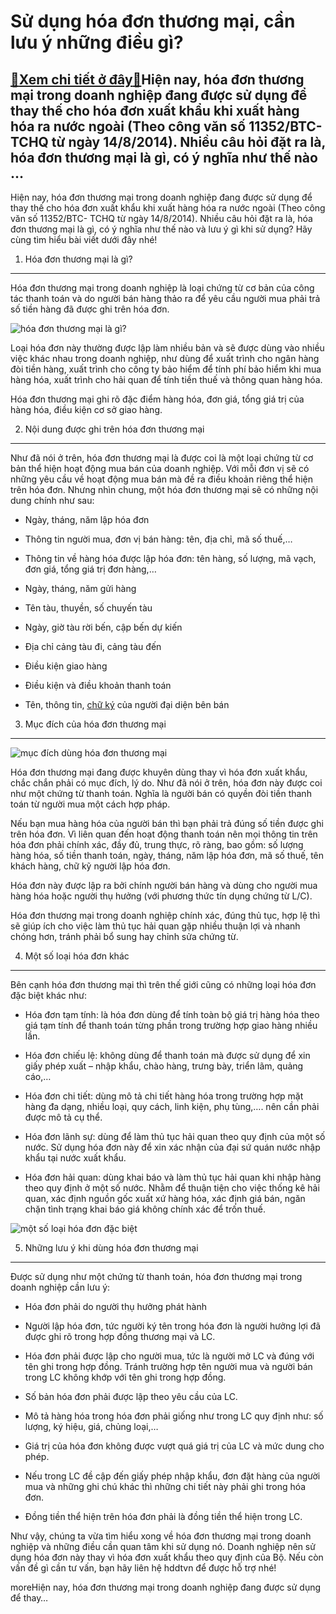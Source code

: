 Sử dụng hóa đơn thương mại, cần lưu ý những điều gì?
====================================================

[:gift:Xem chi tiết ở đây:gift:](https://hddtvn.com/su-dung-hoa-don-thuong-mai-can-luu-y-nhung-dieu-gi/)Hiện nay, hóa đơn thương mại trong doanh nghiệp đang được sử dụng để thay thế cho hóa đơn xuất khẩu khi xuất hàng hóa ra nước ngoài (Theo công văn số 11352/BTC- TCHQ từ ngày 14/8/2014). Nhiều câu hỏi đặt ra là, hóa đơn thương mại là gì, có ý nghĩa như thế nào …
---------------------------------------------------------------------------------------------------------------------------------------------------------------------------------------------------------------------------------------------------------------------

Hiện nay, hóa đơn thương mại trong doanh nghiệp đang được sử dụng để thay thế cho hóa đơn xuất khẩu khi xuất hàng hóa ra nước ngoài (Theo công văn số 11352/BTC- TCHQ từ ngày 14/8/2014). Nhiều câu hỏi đặt ra là, hóa đơn thương mại là gì, có ý nghĩa như thế nào và lưu ý gì khi sử dụng? Hãy cùng tìm hiểu bài viết dưới đây nhé!


1. Hóa đơn thương mại là gì?
----------------------------


Hóa đơn thương mại trong doanh nghiệp là loại chứng từ cơ bản của công tác thanh toán và do người bán hàng thảo ra để yêu cầu người mua phải trả số tiền hàng đã được ghi trên hóa đơn.


![hóa đơn thương mại là gì?](https://hddtvn.com/wp-content/uploads/2021/01/1491185948.jpg)


Loại hóa đơn này thường được lập làm nhiều bản và sẽ được dùng vào nhiều việc khác nhau trong doanh nghiệp, như dùng để xuất trình cho ngân hàng đòi tiền hàng, xuất trình cho công ty bảo hiểm để tính phí bảo hiểm khi mua hàng hóa, xuất trình cho hải quan để tính tiền thuế và thông quan hàng hóa.


Hóa đơn thương mại ghi rõ đặc điểm hàng hóa, đơn giá, tổng giá trị của hàng hóa, điều kiện cơ sở giao hàng.


2. Nội dung được ghi trên hóa đơn thương mại
--------------------------------------------


Như đã nói ở trên, hóa đơn thương mại là được coi là một loại chứng từ cơ bản thể hiện hoạt động mua bán của doanh nghiệp. Với mỗi đơn vị sẽ có những yêu cầu về hoạt động mua bán mà đề ra điều khoản riêng thể hiện trên hóa đơn. Nhưng nhìn chung, một hóa đơn thương mại sẽ có những nội dung chính như sau:




* Ngày, tháng, năm lập hóa đơn

* Thông tin người mua, đơn vị bán hàng: tên, địa chỉ, mã số thuế,…

* Thông tin về hàng hóa được lập hóa đơn: tên hàng, số lượng, mã vạch, đơn giá, tổng giá trị đơn hàng,…

* Ngày, tháng, năm gửi hàng

* Tên tàu, thuyền, số chuyến tàu

* Ngày, giờ tàu rời bến, cập bến dự kiến

* Địa chỉ cảng tàu đi, cảng tàu đến

* Điều kiện giao hàng

* Điều kiện và điều khoản thanh toán

* Tên, thông tin, [chữ ký](#) của người đại diện bên bán



3. Mục đích của hóa đơn thương mại
----------------------------------


![mục đích dùng hóa đơn thương mại](https://hddtvn.com/wp-content/uploads/2021/01/thiet-ke-hoa-don.jpg)


Hóa đơn thương mại đang được khuyên dùng thay vì hóa đơn xuất khẩu, chắc chắn phải có mục đích, lý do. Như đã nói ở trên, hóa đơn này được coi như một chứng từ thanh toán. Nghĩa là người bán có quyền đòi tiền thanh toán từ người mua một cách hợp pháp.


Nếu bạn mua hàng hóa của người bán thì bạn phải trả đúng số tiền được ghi trên hóa đơn. Vì liên quan đến hoạt động thanh toán nên mọi thông tin trên hóa đơn phải chính xác, đầy đủ, trung thực, rõ ràng, bao gồm: số lượng hàng hóa, số tiền thanh toán, ngày, tháng, năm lập hóa đơn, mã số thuế, tên khách hàng, chữ kỹ người lập hóa đơn.


Hóa đơn này được lập ra bởi chính người bán hàng và dùng cho người mua hàng hóa hoặc người thụ hưởng (với phương thức tín dụng chứng từ L/C).


Hóa đơn thương mại trong doanh nghiệp chính xác, đúng thủ tục, hợp lệ thì sẽ giúp ích cho việc làm thủ tục hải quan gặp nhiều thuận lợi và nhanh chóng hơn, tránh phải bổ sung hay chỉnh sửa chứng từ.


4. Một số loại hóa đơn khác
---------------------------


Bên cạnh hóa đơn thương mại thì trên thế giới cũng có những loại hóa đơn đặc biệt khác như:




* Hóa đơn tạm tính: là hóa đơn dùng để tính toàn bộ giá trị hàng hóa theo giá tạm tính để thanh toán từng phần trong trường hợp giao hàng nhiều lần.

* Hóa đơn chiếu lệ: không dùng để thanh toán mà được sử dụng để xin giấy phép xuất – nhập khẩu, chào hàng, trưng bày, triển lãm, quảng cáo,…

* Hóa đơn chi tiết: dùng mô tả chi tiết hàng hóa trong trường hợp mặt hàng đa dạng, nhiều loại, quy cách, linh kiện, phụ tùng,…. nên cần phải được mô tả cụ thể.

* Hóa đơn lãnh sự: dùng để làm thủ tục hải quan theo quy định của một số nước. Sử dụng hóa đơn này để xin xác nhận của đại sứ quán nước nhập khẩu tại nước xuất khẩu.

* Hóa đơn hải quan: dùng khai báo và làm thủ tục hải quan khi nhập hàng theo quy định ở một số nước. Nhằm để thuận tiện cho việc thống kê hải quan, xác định nguồn gốc xuất xứ hàng hóa, xác định giá bán, ngăn chặn tình trạng khai báo giá không chính xác để trốn thuế.



![một số loại hóa đơn đặc biệt](https://hddtvn.com/wp-content/uploads/2021/01/081605hóa_đơn_thương_mại.jpg)


5. Những lưu ý khi dùng hóa đơn thương mại
------------------------------------------


Được sử dụng như một chứng từ thanh toán, hóa đơn thương mại trong doanh nghiệp cần lưu ý:




* Hóa đơn phải do người thụ hưởng phát hành

* Người lập hóa đơn, tức người ký tên trong hóa đơn là người hưởng lợi đã được ghi rõ trong hợp đồng thương mại và LC.

* Hóa đơn phải được lập cho người mua, tức là người mở LC và đúng với tên ghi trong hợp đồng. Tránh trường hợp tên người mua và người bán trong LC không khớp với tên ghi trong hợp đồng.

* Số bản hóa đơn phải được lập theo yêu cầu của LC.

* Mô tả hàng hóa trong hóa đơn phải giống như trong LC quy định như: số lượng, ký hiệu, giá, chủng loại,…

* Giá trị của hóa đơn không được vượt quá giá trị của LC và mức dung cho phép.

* Nếu trong LC đề cập đến giấy phép nhập khẩu, đơn đặt hàng của người mua và những ghi chú khác thì những chi tiết này phải ghi trong hóa đơn.

* Đồng tiền thể hiện trên hóa đơn phải là đồng tiền thể hiện trong LC.



Như vậy, chúng ta vừa tìm hiểu xong về hóa đơn thương mại trong doanh nghiệp và những điều cần quan tâm khi sử dụng nó. Doanh nghiệp nên sử dụng hóa đơn này thay vì hóa đơn xuất khẩu theo quy định của Bộ. Nếu còn vấn đề gì cần tư vấn, bạn hãy liên hệ hddtvn để được hỗ trợ nhé!



moreHiện nay, hóa đơn thương mại trong doanh nghiệp đang được sử dụng để thay…

